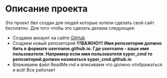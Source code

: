 <!DOCTYPE html>
<html lang="en">
<head>
  <meta charset="UTF-8">
  <meta name="viewport" content="width=device-width, initial-scale=1.0">
  <title>Мой сайт</title>
</head>
<body>
  <h1>Описание проекта</h1>
  Это проект бвл создан для людей которые хотели сделать свой сайт бесплатно. Для того чтобы это сделать делаем следующее:
  <ul>
    <li>Создаем аккаунт на сайте <a href="github.com">GitHub</a></li>
    <li>Создаем новый репозиторий <b>!!!ВАЖНО!!! Имя репозитория должно бить в формате username.github.io. Где username - ваше имя пользователя. Например если имя пользователя syper_cmd то репозиторий должен називаться syper_cmd.github.io</b></li>
    <li>Влаживаем файл ReadMe.md и вписиваем что должно отображаться и всё! Все работает</li>
  </ul>
</body>
</html>

